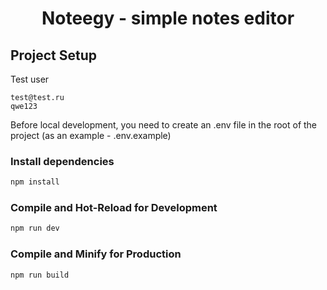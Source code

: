 
<h1 align="center">
  Noteegy - simple notes editor
</h1>

## Project Setup

Test user
```
test@test.ru
qwe123
```  

Before local development, you need to create an .env file in the root of the project (as an example - .env.example)

### Install dependencies

```sh
npm install
```

### Compile and Hot-Reload for Development

```sh
npm run dev
```

### Compile and Minify for Production

```sh
npm run build
```
